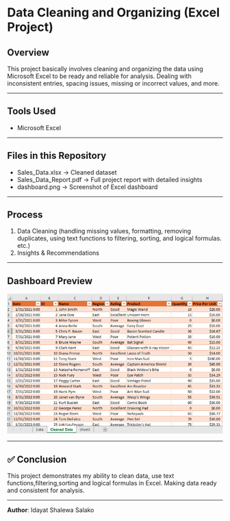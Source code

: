 # Data Cleaning and Organizing (Excel Project)

## Overview
This project basically involves cleaning and organizing the data 
using Microsoft Excel to be ready and reliable for analysis. Dealing with 
inconsistent entries, spacing issues, missing or incorrect values, and 
more. 

---

## Tools Used
- Microsoft Excel  

---

## Files in this Repository
- Sales_Data.xlsx → Cleaned dataset  
- Sales_Data_Report.pdf → Full project report with detailed insights  
- dashboard.png → Screenshot of Excel dashboard  

---

## Process
1. Data Cleaning (handling missing values, formatting, removing duplicates, using text functions to filtering, sorting, and logical 
formulas. etc.)   
2. Insights & Recommendations  

---  

## Dashboard Preview
![Dashboard Screenshot](excel_dashboard.png)

---

## ✅ Conclusion
This project demonstrates my ability to clean data, use text functions,filtering,sorting and logical 
formulas in Excel. Making data ready and consistent for analysis.

---

 **Author**: Idayat Shalewa Salako  

